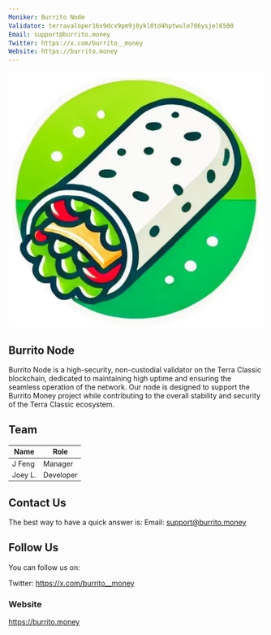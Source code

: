 ```yaml
---
Moniker: Burrito Node
Validator: terravaloper16x9dcx9pm9j8ykl0td4hptwule706ysjel6500
Email: support@burrito.money
Twitter: https://x.com/burrito__money 
Website: https://burrito.money
---
```


 ![BurritoLogo](logo.png)

## Burrito Node
Burrito Node is a high-security, non-custodial validator on the Terra Classic blockchain, dedicated to maintaining high uptime and ensuring the seamless operation of the network. Our node is designed to support the Burrito Money project while contributing to the overall stability and security of the Terra Classic ecosystem.

## Team

| Name            | Role       | 
| --------------- | ---------- | 
| J Feng          | Manager    | 
| Joey L.         | Developer  | 

## Contact Us

The best way to have a quick answer is: Email: support@burrito.money 

## Follow Us

You can follow us on:

Twitter: https://x.com/burrito__money

### Website

https://burrito.money


